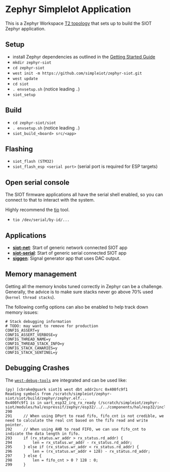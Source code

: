 # Zephyr SimpleIot Application

This is a Zephyr Workspace
[T2 topology](https://docs.zephyrproject.org/latest/develop/west/workspaces.html#t2-star-topology-application-is-the-manifest-repository)
that sets up to build the SIOT Zephyr application.

## Setup

- install Zephyr dependencies as outlined in the
  [Getting Started Guide](https://docs.zephyrproject.org/latest/develop/getting_started/index.html#)
- `mkdir zephyr-siot`
- `cd zephyr-siot`
- `west init -m https://github.com/simpleiot/zephyr-siot.git`
- `west update`
- `cd siot`
- `. envsetup.sh` (notice leading `.`)
- `siot_setup`

## Build

- `cd zephyr-siot/siot`
- `. envsetup.sh` (notice leading `.`)
- `siot_build_<board> src/<app>`

## Flashing

- `siot_flash (STM32)`
- `siot_flash_esp <serial port>` (serial port is required for ESP targets)

## Open serial console

The SIOT firmware applications all have the serial shell enabled, so you can
connect to that to interact with the system.

Highly recommend the [tio](https://github.com/tio/tio) tool.

- `tio /dev/serial/by-id/...`

## Applications

- **[siot-net](apps/siot-net)**: Start of generic network connected SIOT app
- **[siot-serial](apps/siot-serial)**: Start of generic serial connected SIOT
  app
- **[siggen](apps/siggen)**: Signal generator app that uses DAC output.

## Memory management

Getting all the memory knobs tuned correctly in Zephyr can be a challenge.
Generally, the advice is to make sure stacks never go above 70% used
(`kernel thread stacks`).

The following config options can also be enabled to help track down memory
issues:

```
# Stack debugging information
# TODO: may want to remove for production
CONFIG_ASSERT=y
CONFIG_ASSERT_VERBOSE=y
CONFIG_THREAD_NAME=y
CONFIG_THREAD_STACK_INFO=y
CONFIG_STACK_CANARIES=y
CONFIG_STACK_SENTINEL=y
```

## Debugging Crashes

The [`west-debug-tools`](https://github.com/hasheddan/west-debug-tools) are
integrated and can be used like:

```
(py) [cbrake@quark siot]$ west dbt addr2src 0x400fc9f1
Reading symbols from /scratch/simpleiot/zephyr-siot/siot/build/zephyr/zephyr.elf...
0x400fc9f1 is in uart_esp32_irq_rx_ready (/scratch/simpleiot/zephyr-siot/modules/hal/espressif/zephyr/esp32/../../components/hal/esp32/include/hal/uart_ll.h:295).
290
291	    // When using DPort to read fifo, fifo_cnt is not credible, we need to calculate the real cnt based on the fifo read and write pointer.
292	    // When using AHB to read FIFO, we can use fifo_cnt to indicate the data length in fifo.
293	    if (rx_status.wr_addr > rx_status.rd_addr) {
294	        len = rx_status.wr_addr - rx_status.rd_addr;
295	    } else if (rx_status.wr_addr < rx_status.rd_addr) {
296	        len = (rx_status.wr_addr + 128) - rx_status.rd_addr;
297	    } else {
298	        len = fifo_cnt > 0 ? 128 : 0;
299	    }
```
